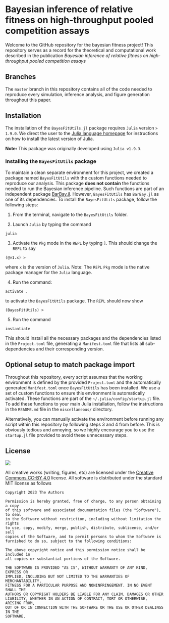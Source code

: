 # Bayesian inference of relative fitness on high-throughput pooled competition assays

Welcome to the GitHub repository for the bayesian fitness project! This
repository serves as a record for the theoretical and computational work
described in the publication *Bayesian inference of relative fitness on
high-throughput pooled competition assays* 

## Branches

The `master` branch in this repository contains all of the code needed to
reproduce every simulation, inference analysis, and figure generation throughout
this paper.

## Installation
The installation of the `BayesFitUtils.jl` package requires `Julia` version `>
1.9.0`. We direct the user to the [Julia language
homepage](https://julialang.org) for instructions on how to install the latest
version of Julia.

**Note:** This package was originally developed using `Julia v1.9.3`.

### Installing the `BayesFitUtils` package

To maintain a clean separate environment for this project, we created a package
named `BayesFitUtils` with the custom functions needed to reproduce our
analysis. This package **does not contain** the functions needed to run the
Bayesian inference pipeline. Such functions are part of an independent package
[BarBay.jl](https://github.com/mrazomej/BarBay.jl). However, `BayesFitUtils` has
`BarBay.jl` as one of its dependencies. To install the `BayesFitUtils` package,
follow the following steps:

1. From the terminal, navigate to the `BayesFitUtils` folder.

2. Launch `Julia` by typing the command
```
julia
```

3. Activate the `Pkg` mode in the `REPL` by typing `]`. This should change the
   `REPL` to say
```
(@v1.x) >
```
where `x` is the version of `Julia`. Note: The `REPL` `Pkg` mode is the native
package manager for the `Julia` language.

4. Run the command:
```
activate .
```
to activate the `BayesFitUtils` package. The `REPL` should now show
```
(BayesFitUtils) >
```

5. Run the command
```
instantiate
```
This should install all the necessary packages and the dependencies listed in
the `Project.toml` file, generating a `Manifest.toml` file that lists all
sub-dependencies and their corresponding version.

## Optional setup to match package import

Throughout this repository, every script assumes that the working environment is
defined by the provided `Project.toml` and the automatically generated
`Manifest.toml` once `BayesFitUtils` has been installed. We use a set of custom
functions to ensure this environment is automatically activated. These functions
are part of the `~/.julia/config/startup.jl` file. To add these functions to
your main Julia installation, follow the instructions in the `README.md` file in
the `miscellaneous/` directory.

Alternatively, you can manually activate the environment before running any
script within this repository by following steps 3 and 4 from before. This is
obviously tedious and annoying, so we highly encourage you to use the
`startup.jl` file provided to avoid these unnecessary steps.

## License
![](https://licensebuttons.net/l/by/3.0/88x31.png)

All creative works (writing, figures, etc) are licensed under the [Creative
Commons CC-BY 4.0](https://creativecommons.org/licenses/by/4.0/) license. All
software is distributed under the standard MIT license as follows

```
Copyright 2023 The Authors 

Permission is hereby granted, free of charge, to any person obtaining a copy
of this software and associated documentation files (the "Software"), to deal
in the Software without restriction, including without limitation the rights
to use, copy, modify, merge, publish, distribute, sublicense, and/or sell
copies of the Software, and to permit persons to whom the Software is
furnished to do so, subject to the following conditions:

The above copyright notice and this permission notice shall be included in
all copies or substantial portions of the Software.

THE SOFTWARE IS PROVIDED "AS IS", WITHOUT WARRANTY OF ANY KIND, EXPRESS OR
IMPLIED, INCLUDING BUT NOT LIMITED TO THE WARRANTIES OF MERCHANTABILITY,
FITNESS FOR A PARTICULAR PURPOSE AND NONINFRINGEMENT. IN NO EVENT SHALL THE
AUTHORS OR COPYRIGHT HOLDERS BE LIABLE FOR ANY CLAIM, DAMAGES OR OTHER
LIABILITY, WHETHER IN AN ACTION OF CONTRACT, TORT OR OTHERWISE, ARISING FROM,
OUT OF OR IN CONNECTION WITH THE SOFTWARE OR THE USE OR OTHER DEALINGS IN THE
SOFTWARE.
```